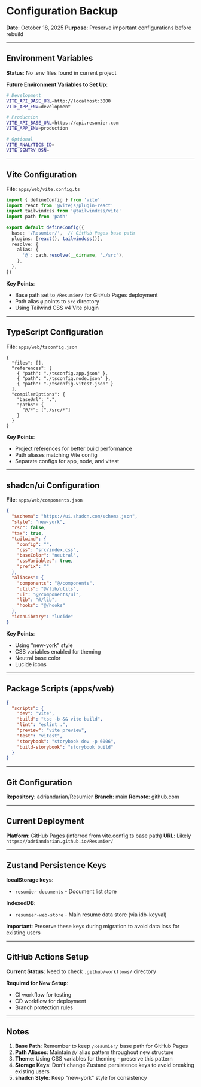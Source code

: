 # Configuration Backup

**Date**: October 18, 2025
**Purpose**: Preserve important configurations before rebuild

---

## Environment Variables

**Status**: No .env files found in current project

**Future Environment Variables to Set Up**:

```bash
# Development
VITE_API_BASE_URL=http://localhost:3000
VITE_APP_ENV=development

# Production
VITE_API_BASE_URL=https://api.resumier.com
VITE_APP_ENV=production

# Optional
VITE_ANALYTICS_ID=
VITE_SENTRY_DSN=
```

---

## Vite Configuration

**File**: `apps/web/vite.config.ts`

```typescript
import { defineConfig } from 'vite'
import react from '@vitejs/plugin-react'
import tailwindcss from '@tailwindcss/vite'
import path from 'path'

export default defineConfig({
  base: '/Resumier/',  // GitHub Pages base path
  plugins: [react(), tailwindcss()],
  resolve: {
    alias: {
      '@': path.resolve(__dirname, './src'),
    },
  },
})
```

**Key Points**:
- Base path set to `/Resumier/` for GitHub Pages deployment
- Path alias `@` points to `src` directory
- Using Tailwind CSS v4 Vite plugin

---

## TypeScript Configuration

**File**: `apps/web/tsconfig.json`

```jsonc
{
  "files": [],
  "references": [
    { "path": "./tsconfig.app.json" },
    { "path": "./tsconfig.node.json" },
    { "path": "./tsconfig.vitest.json" }
  ],
  "compilerOptions": {
    "baseUrl": ".",
    "paths": {
      "@/*": ["./src/*"]
    }
  }
}
```

**Key Points**:
- Project references for better build performance
- Path aliases matching Vite config
- Separate configs for app, node, and vitest

---

## shadcn/ui Configuration

**File**: `apps/web/components.json`

```json
{
  "$schema": "https://ui.shadcn.com/schema.json",
  "style": "new-york",
  "rsc": false,
  "tsx": true,
  "tailwind": {
    "config": "",
    "css": "src/index.css",
    "baseColor": "neutral",
    "cssVariables": true,
    "prefix": ""
  },
  "aliases": {
    "components": "@/components",
    "utils": "@/lib/utils",
    "ui": "@/components/ui",
    "lib": "@/lib",
    "hooks": "@/hooks"
  },
  "iconLibrary": "lucide"
}
```

**Key Points**:
- Using "new-york" style
- CSS variables enabled for theming
- Neutral base color
- Lucide icons

---

## Package Scripts (apps/web)

```json
{
  "scripts": {
    "dev": "vite",
    "build": "tsc -b && vite build",
    "lint": "eslint .",
    "preview": "vite preview",
    "test": "vitest",
    "storybook": "storybook dev -p 6006",
    "build-storybook": "storybook build"
  }
}
```

---

## Git Configuration

**Repository**: adriandarian/Resumier
**Branch**: main
**Remote**: github.com

---

## Current Deployment

**Platform**: GitHub Pages (inferred from vite.config.ts base path)
**URL**: Likely `https://adriandarian.github.io/Resumier/`

---

## Zustand Persistence Keys

**localStorage keys**:
- `resumier-documents` - Document list store

**IndexedDB**:
- `resumier-web-store` - Main resume data store (via idb-keyval)

**Important**: Preserve these keys during migration to avoid data loss for existing users

---

## GitHub Actions Setup

**Current Status**: Need to check `.github/workflows/` directory

**Required for New Setup**:
- CI workflow for testing
- CD workflow for deployment
- Branch protection rules

---

## Notes

1. **Base Path**: Remember to keep `/Resumier/` base path for GitHub Pages
2. **Path Aliases**: Maintain `@/` alias pattern throughout new structure
3. **Theme**: Using CSS variables for theming - preserve this pattern
4. **Storage Keys**: Don't change Zustand persistence keys to avoid breaking existing users
5. **shadcn Style**: Keep "new-york" style for consistency
